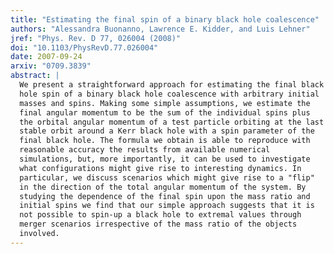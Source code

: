 ```yaml
---
title: "Estimating the final spin of a binary black hole coalescence"
authors: "Alessandra Buonanno, Lawrence E. Kidder, and Luis Lehner"
jref: "Phys. Rev. D 77, 026004 (2008)"
doi: "10.1103/PhysRevD.77.026004"
date: 2007-09-24
arxiv: "0709.3839"
abstract: |
  We present a straightforward approach for estimating the final black
  hole spin of a binary black hole coalescence with arbitrary initial
  masses and spins. Making some simple assumptions, we estimate the
  final angular momentum to be the sum of the individual spins plus
  the orbital angular momentum of a test particle orbiting at the last
  stable orbit around a Kerr black hole with a spin parameter of the
  final black hole. The formula we obtain is able to reproduce with
  reasonable accuracy the results from available numerical
  simulations, but, more importantly, it can be used to investigate
  what configurations might give rise to interesting dynamics. In
  particular, we discuss scenarios which might give rise to a "flip"
  in the direction of the total angular momentum of the system. By
  studying the dependence of the final spin upon the mass ratio and
  initial spins we find that our simple approach suggests that it is
  not possible to spin-up a black hole to extremal values through
  merger scenarios irrespective of the mass ratio of the objects
  involved.
---
```

